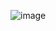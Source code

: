 ![image](https://user-images.githubusercontent.com/89120960/221476643-65bc43c3-ad4b-4b25-b0da-e256f31abe61.png)
